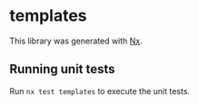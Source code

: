 # templates

This library was generated with [Nx](https://nx.dev).

## Running unit tests

Run `nx test templates` to execute the unit tests.
